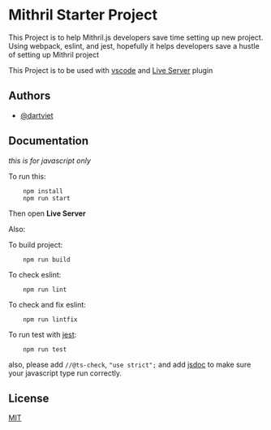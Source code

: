 
# Mithril Starter Project


This Project is to help Mithril.js developers save time setting up new project. Using webpack, eslint, and jest, hopefully it helps developers save a hustle of setting up Mithril project

This Project is to be used with [vscode](https://code.visualstudio.com/) and [Live Server](https://marketplace.visualstudio.com/items?itemName=ritwickdey.LiveServer) plugin


## Authors

- [@dartviet](https://github.com/DartViet)


## Documentation

*this is for javascript only*

To run this:

```shell
    npm install
    npm run start
```

Then open **Live Server**

Also:

To build project:

```shell
    npm run build
```

To check eslint:

```shell
    npm run lint
```

To check and fix eslint:

```shell
    npm run lintfix
```

To run test with [jest](https://jestjs.io/):

```shell
    npm run test
```

also, please add ```//@ts-check```, ```"use strict";``` and add [jsdoc](https://jsdoc.app/) to make sure your javascript type run correctly.



## License

[MIT](https://choosealicense.com/licenses/mit/)
